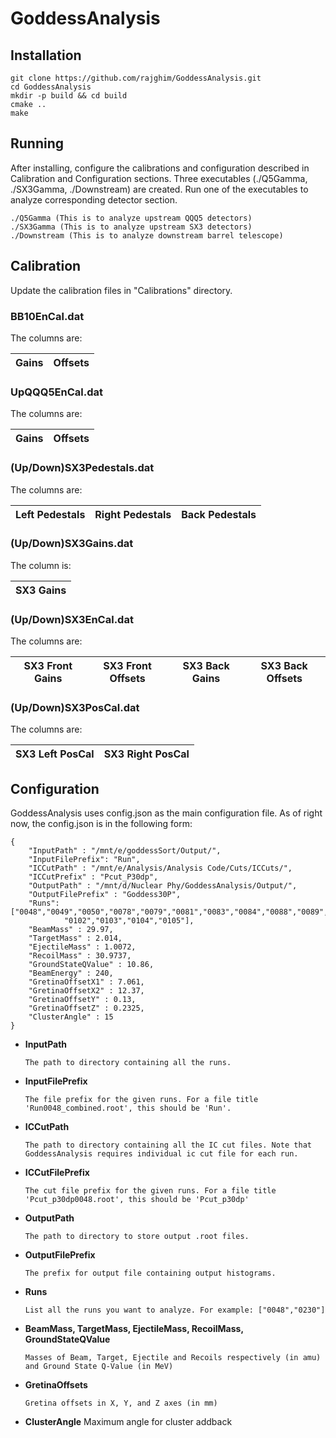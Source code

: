 # GoddessAnalysis
## Installation
```
git clone https://github.com/rajghim/GoddessAnalysis.git
cd GoddessAnalysis
mkdir -p build && cd build
cmake ..
make
```

## Running
After installing, configure the calibrations and configuration described in Calibration and Configuration sections. Three executables (./Q5Gamma, ./SX3Gamma, ./Downstream) are created. Run one of the executables to analyze corresponding detector section.
```
./Q5Gamma (This is to analyze upstream QQQ5 detectors)
./SX3Gamma (This is to analyze upstream SX3 detectors)
./Downstream (This is to analyze downstream barrel telescope)
```

## Calibration
Update the calibration files in "Calibrations" directory.
### BB10EnCal.dat
The columns are:

| Gains | Offsets |
| --- | --- |

### UpQQQ5EnCal.dat
The columns are:

| Gains | Offsets |
| --- | --- |

### (Up/Down)SX3Pedestals.dat
The columns are: 

| Left Pedestals | Right Pedestals | Back Pedestals|
| --- | --- | --- |

### (Up/Down)SX3Gains.dat
The column is:

| SX3 Gains |
| --- |

### (Up/Down)SX3EnCal.dat
The columns are:

| SX3 Front Gains | SX3 Front Offsets | SX3 Back Gains | SX3 Back Offsets |
| --- | --- | --- | ---|

### (Up/Down)SX3PosCal.dat
The columns are: 

| SX3 Left PosCal | SX3 Right PosCal |
| --- | --- |

## Configuration
GoddessAnalysis uses config.json as the main configuration file. As of right now, the config.json is in the following form:
```
{
	"InputPath" : "/mnt/e/goddessSort/Output/",
	"InputFilePrefix": "Run",
	"ICCutPath" : "/mnt/e/Analysis/Analysis Code/Cuts/ICCuts/",
	"ICCutPrefix" : "Pcut_P30dp",
	"OutputPath" : "/mnt/d/Nuclear Phy/GoddessAnalysis/Output/",
	"OutputFilePrefix" : "Goddess30P",
	"Runs":["0048","0049","0050","0078","0079","0081","0083","0084","0088","0089",
			"0102","0103","0104","0105"],
	"BeamMass" : 29.97,
	"TargetMass" : 2.014,
	"EjectileMass" : 1.0072,
	"RecoilMass" : 30.9737,
	"GroundStateQValue" : 10.86,
	"BeamEnergy" : 240,
	"GretinaOffsetX1" : 7.061,
	"GretinaOffsetX2" : 12.37,
	"GretinaOffsetY" : 0.13,
	"GretinaOffsetZ" : 0.2325,
	"ClusterAngle" : 15
}
```

- **InputPath**
	```
	The path to directory containing all the runs.
	```
- **InputFilePrefix**
	```
	The file prefix for the given runs. For a file title 'Run0048_combined.root', this should be 'Run'.
	```
- **ICCutPath**	
	```
	The path to directory containing all the IC cut files. Note that GoddessAnalysis requires individual ic cut file for each run.
	```
- **ICCutFilePrefix**
	```
	The cut file prefix for the given runs. For a file title 'Pcut_p30dp0048.root', this should be 'Pcut_p30dp'
	```
- **OutputPath**
	```
	The path to directory to store output .root files.
	```
- **OutputFilePrefix**	
	```
	The prefix for output file containing output histograms.
	```
- **Runs**
	```
	List all the runs you want to analyze. For example: ["0048","0230"]
	```
- **BeamMass, TargetMass, EjectileMass, RecoilMass, GroundStateQValue**
	```
	Masses of Beam, Target, Ejectile and Recoils respectively (in amu) and Ground State Q-Value (in MeV)
	```
- **GretinaOffsets**
	```
	Gretina offsets in X, Y, and Z axes (in mm)
	```
- **ClusterAngle**
	Maximum angle for cluster addback	
	
	


